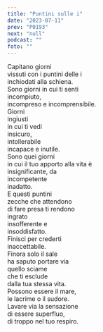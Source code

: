 ```yaml
---
title: "Puntini sulle i"
date: "2023-07-11"
prev: "P0193"
next: "null"
podcast: ""
foto: ""
---
```


Capitano giorni  
vissuti con i puntini delle i  
inchiodati alla schiena.  
Sono giorni in cui ti senti  
incompiuto,  
incompreso e incomprensibile.  
Giorni   
ingiusti  
in cui ti vedi  
insicuro,  
intollerabile  
incapace e inutile.  
Sono quei giorni  
in cui il tuo apporto alla vita è   
insignificante, da  
incompetente   
inadatto.  
E questi puntini  
zecche che attendono  
di fare presa ti rendono  
ingrato   
insofferente e  
insoddisfatto.  
Finisci per crederti  
inaccettabile.  
Finora solo il sale  
ha saputo portare via  
quello sciame   
che ti esclude  
dalla tua stessa vita.  
Possono essere il mare,  
le lacrime o il sudore.  
Lavare via la sensazione  
di essere superfluo,  
di troppo nel tuo respiro.